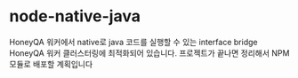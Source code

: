 # node-native-java
HoneyQA 워커에서 native로 java 코드를 실행할 수 있는 interface bridge
HoneyQA 워커 클러스터링에 최적화되어 있습니다. 프로젝트가 끝나면 정리해서 NPM 모듈로 배포할 계획입니다
